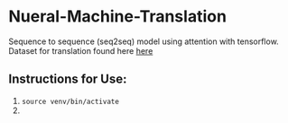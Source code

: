# Nueral-Machine-Translation

Sequence to sequence (seq2seq) model using attention with tensorflow.
Dataset for translation found here [here](http://www.manythings.org/anki/)

## Instructions for Use:
  1. `source venv/bin/activate`
  2.
